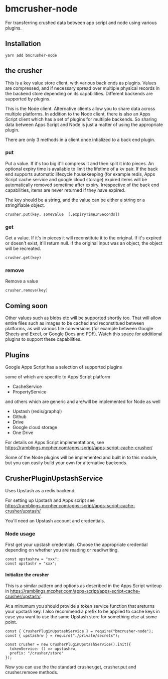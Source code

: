 

# bmcrusher-node

For transferring crushed data between app script and node using various plugins. 

## Installation

````
yarn add bmcrusher-node
````

## the crusher
This is a key value store client, with various back ends as plugins. Values are compressed, and if necessary spread over multiple physical records in the backend store depending on its capabilities. Different backends are supported by plugins.

This is the Node client. Alternative clients allow you to share data across multiple platforms. In addition to the Node client, there is also an Apps Script client which has a set of plugins for multilple backends. So sharing data between Apps Script and Node is just a matter of using the appropriate plugin.

There are only 3 methods in a client once intialized to a back end plugin. 

### put

Put a value. If it's too big it'll compress it and then split it into pieces. An optional expiry time is available to limit the lifetime of a kv pair. If the back end supports automatic lifecycle housekeeping (for example redis, Apps Script cache service and google cloud storage) expired items will be automatically removed sometime after expiry. Irrespective of the back end capabilities, items are never returned if they have expired.

The key should be a string, and the value can be either a string or a stringifiable object. 


````
crusher.put(key, someValue  [,expiryTimeInSeconds])
````

### get

Get a value. If it's in pieces it will reconstitute it to the original. If it's expired or doesn't exist, it'll return null. If the original input was an object, the object will be recreated.

````
crusher.get(key)
````

### remove

Remove a value
````
crusher.remove(key)
````

## Coming soon

Other values such as blobs etc will be supported shortly too. That will allow entire files such as images to be cached and reconstitued between platforms, as will various file conversions (for example between Google Sheets and Excel, or Google Docs and PDF). Watch this space for additional plugins to support these capabilities.

## Plugins

Google Apps Script has a selection of supported plugins

some of which are specific to Apps Script platform
- CacheService
- PropertyService

and others which are generic and are/will be implemented for Node as well
- Upstash (redis/graphql)
- Github
- Drive
- Google cloud storage
- One Drive


For details on Apps Script implementations, see https://ramblings.mcpher.com/apps-script/apps-script-cache-crusher/

Some of the Node plugins will be implemented and built in to this module, but you can easily build your own for alternative backends. 

## CrusherPluginUpstashService

Uses Upstash as a redis backend.

For setting up Upstash and Apps script see https://ramblings.mcpher.com/apps-script/apps-script-cache-crusher/upstash/

You'll need an Upstash account and credentials.

### Node usage


First get your upstash credentials. Choose the appropriate credential depending on whether you are reading or read/writing. 

````
const upstashrw = "xxx";
const upstashr = "xxx";
````

#### Initialize the crusher


This is a similar pattern and options as described in the Apps Script writeup in https://ramblings.mcpher.com/apps-script/apps-script-cache-crusher/upstash/. 

At a minumum you should provide a token service function that areturns your upstash key. I also recommend a prefix to be applied to cache keys in case you want to use the same Upstash store for something else at some point.

````
const { CrusherPluginUpstashService } = require("bmcrusher-node");
const { upstashrw } = require("./private/secrets");

const crusher = new CrusherPluginUpstashService().init({
  tokenService: () => upstashrw,
  prefix: "/crusher/store"
});

````

Now you can use the the standard crusher.get, crusher.put and crusher.remove methods.

